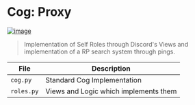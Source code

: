 # Cog: Proxy

[![image](https://img.shields.io/discord/719343092963999804?color=%237289DA&label=Parallel%20Yonder&logo=discord&logoColor=white)](https://discord.gg/CENcTvnarE)

> Implementation of Self Roles through Discord's Views and implementation of a RP search system through pings.

|    File    |              Description              |
|------------|---------------------------------------|
| `cog.py`   | Standard Cog Implementation           |
| `roles.py` | Views and Logic which implements them |
